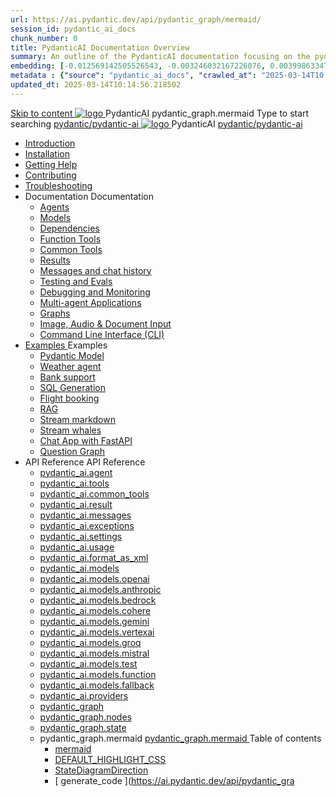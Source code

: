```yaml
---
url: https://ai.pydantic.dev/api/pydantic_graph/mermaid/
session_id: pydantic_ai_docs
chunk_number: 0
title: PydanticAI Documentation Overview
summary: An outline of the PydanticAI documentation focusing on the pydantic_graph.mermaid component, with links to various sections such as introduction, installation, help, contributing, and troubleshooting.
embedding: [-0.012569142505526543, -0.003246032167226076, 0.003998633474111557, -0.001799736637622118, 0.022367024794220924, 0.01440492644906044, -0.03950101137161255, 0.00927739217877388, -0.014418994076550007, 0.04054199159145355, -0.020777419209480286, -0.08125279098749161, -8.270040416391566e-05, -0.03381781652569771, 0.04788512736558914, 0.00247408845461905, -0.024997612461447716, -0.008194209076464176, -0.0054053645581007, 0.06037690117955208, 0.08997452259063721, 0.018160898238420486, 0.026249602437019348, 0.01160553190857172, -0.0020643780007958412, 0.01080369483679533, 0.011626632884144783, 0.04811020568013191, 0.025588439777493477, -0.006924633868038654, 0.020791485905647278, -0.023675285279750824, -0.0018322672694921494, -0.004505056422203779, 0.00441713584586978, 0.01520676352083683, -0.019905244931578636, 0.000910858390852809, -0.02619333378970623, 0.039697952568531036, 0.002423094352707267, -0.056128572672605515, 0.03747531771659851, 0.01716211996972561, -0.056719399988651276, 0.018203100189566612, -0.025700977072119713, 0.03716583549976349, 0.015628783032298088, 0.01745753362774849, -0.08012740314006805, 0.023450208827853203, -0.04059826210141182, 0.027417190372943878, -0.03995116427540779, -0.020777419209480286, -0.03899458795785904, 0.00014067311713006347, -0.01651502400636673, -0.028261229395866394, 0.017204321920871735, 0.02270464040338993, -0.020059986039996147, 0.07191209495067596, -0.06060197576880455, 0.03151077777147293, -0.08097144216299057, 0.021044697612524033, -0.03454931825399399, -0.026080794632434845, 0.049151185899972916, 0.037644125521183014, -0.0111624114215374, -0.07720140367746353, -0.011514094658195972, -0.04960133880376816, 0.029006795957684517, 0.08417879045009613, -0.028190892189741135, -0.05128941684961319, -0.0027536761481314898, 0.02045387029647827, -0.007128610275685787, -0.026137065142393112, -0.029794566333293915, -0.039388470351696014, -0.030244719237089157, -0.023464275524020195, -0.02962575852870941, -0.017640408128499985, -0.023408006876707077, -0.038009874522686005, -0.04977014660835266, -0.012126022018492222, 0.07624483108520508, 0.02873951755464077, 0.0003059640293940902, 0.011303084902465343, -0.028725450858473778, 0.014186883345246315, 0.014953551813960075, -0.05019216611981392, -0.06515979021787643, 0.015600648708641529, 0.05199278146028519, -0.01346241682767868, -0.0002615640696603805, -0.0197927076369524, -0.013771898113191128, 0.014939485117793083, -0.10663022100925446, -0.01426425389945507, -0.014672205783426762, 0.02356274612247944, -0.03660314530134201, -0.009488401934504509, -0.007230598013848066, 0.016261812299489975, 0.016754167154431343, -0.04414322227239609, -0.05570655316114426, 0.0033937389962375164, 0.03367714211344719, 0.01426425389945507, 0.011830609291791916, 0.009516536258161068, -0.01766854338347912, 0.0038157582748681307, -0.0441150888800621, -0.00239320145919919, -0.01069115661084652, 0.011682902462780476, 0.012857522815465927, -0.055481474846601486, 0.01571318693459034, -0.008060569874942303, -0.05325883999466896, -0.017921755090355873, -0.01710585132241249, 0.028626978397369385, 0.05852001532912254, -0.03499947115778923, -0.0018920534057542682, 0.02525082416832447, -0.01899087056517601, -0.004578909836709499, -0.029513219371438026, 0.019103409722447395, -0.04155483841896057, -0.005676160100847483, 0.023534612730145454, 0.013181070797145367, -0.009931521490216255, -0.02401290088891983, -0.015474042855203152, -0.0010330681689083576, 0.0315670482814312, -0.018498513847589493, -0.0070899249985814095, -0.03919152915477753, -0.02343614026904106, 0.046534664928913116, -0.04366493597626686, -0.015291167423129082, -0.027332786470651627, 0.0008479951065964997, -0.05081113055348396, -0.0010207592276856303, -0.05193651467561722, -0.03812241554260254, -0.007469742558896542, -0.026277737691998482, -0.002885557245463133, -0.01019176747649908, 0.00707585783675313, -0.026967035606503487, -0.034971337765455246, -0.040710799396038055, 0.011253849603235722, -0.01637434959411621, -0.0013311193324625492, 0.018385976552963257, -0.0502203032374382, 0.0036047485191375017, -0.014278321526944637, -0.015009821392595768, -0.010782593861222267, 0.034380510449409485, -0.007687785662710667, 0.06307782232761383, -0.0042518447153270245, 0.03682821989059448, 0.04400255158543587, -0.007427540607750416, 0.03041352704167366, -0.03528081625699997, 0.09672683477401733, -0.0017311584670096636, 0.021945005282759666, 0.006474480032920837, -0.009952622465789318, 0.0076174489222466946, 0.03193279728293419, 0.010761492885649204, -0.0006919358856976032, -0.012920825742185116, 0.014573734253644943, -0.02612299658358097, 0.004371417220681906, -0.0076174489222466946, 0.039388470351696014, -0.02568691037595272, 0.018934601917862892, -0.0015772973420098424, -0.01740126498043537, 0.003539687255397439, -0.054384224116802216, 0.028556643053889275, 0.009115617722272873, 0.02889425680041313, -0.030526066198945045, 0.06988640129566193, 0.042455144226551056, -0.006713624577969313, -0.000947785098105669, 0.007990232668817043, 0.05618484318256378, -0.0685359388589859, 0.01825937069952488, 0.037672258913517, 0.014433061704039574, 0.012927859090268612, -0.016922974959015846, -0.03091995045542717, -0.0038192749489098787, -0.056634996086359024, 0.015896061435341835, -0.012463637627661228, 0.012604311108589172, -0.014897283166646957, 0.011317151598632336, 0.006432278081774712, 0.0022964884992688894, 0.023379871621727943, 0.004234260879456997, 0.0054053645581007, -0.024420851841568947, 0.0035889227874577045, -0.017556004226207733, 0.035393357276916504, 0.03651874139904976, 0.012147122994065285, 0.007107509300112724, 0.012182291597127914, -0.021269774064421654, -0.019033072516322136, -0.02664348855614662, 0.007103992160409689, -0.036715682595968246, 0.014601869508624077, -0.015263033099472523, 0.03480252996087074, -0.014869147911667824, -0.00862326193600893, -0.011232748627662659, -0.007033655885607004, -0.03134196996688843, 0.00927035789936781, -0.06606009602546692, -0.038741376250982285, 0.020411668345332146, 0.02473033405840397, 0.04554995521903038, -0.004462854471057653, -0.03775666281580925, 0.010522348806262016, 0.008391151204705238, 0.04166737571358681, 0.03404289484024048, 0.00953763723373413, 0.005275241564959288, -0.004283496178686619, 0.05143009126186371, 0.019919313490390778, 0.0035062774550169706, 0.050248436629772186, -0.0025303575675934553, -0.0054827346466481686, 0.02648874744772911, -0.023590881377458572, 0.04675974324345589, 0.0035730970557779074, 0.03775666281580925, -0.0298226997256279, 0.02458965964615345, -0.03193279728293419, 0.05207718536257744, 0.028922392055392265, 0.01790768653154373, -0.005823866929858923, 0.046450261026620865, 0.0010269137565046549, -0.006752309389412403, -0.005444049369543791, 0.015037955716252327, 0.006059494335204363, -0.01414468139410019, -0.02669975720345974, 0.046393994241952896, -0.028753584250807762, -0.04766005277633667, -0.023590881377458572, -0.005700777750462294, -0.017584139481186867, -0.002760709961876273, -0.020847756415605545, 0.06037690117955208, 0.004751234315335751, 0.026376208290457726, -0.052864957600831985, -0.032270412892103195, -0.0404575876891613, 0.03471812605857849, 0.010198800824582577, -0.06459709256887436, -0.019764572381973267, 0.0026235536206513643, -0.024111371487379074, -0.0064955810084939, -0.01095140166580677, 0.024280179291963577, -0.026981104165315628, 0.004315147642046213, 0.029991507530212402, 0.013096666894853115, -0.03283310309052467, -0.020341333001852036, 0.019173745065927505, -0.022676505148410797, 0.041808050125837326, -0.03460558503866196, -0.06037690117955208, -0.02429424598813057, -0.007434573955833912, -0.022831246256828308, 0.015361503697931767, -0.0008264545467682183, 0.02460372820496559, 0.024575592949986458, -0.009741612710058689, -0.014714407734572887, 0.0045367078855633736, 0.02845817059278488, 0.00509588373824954, -0.04054199159145355, 0.00491300830617547, 0.011654767207801342, -0.01766854338347912, 0.0003749817842617631, 0.03508387506008148, -0.05857628583908081, -0.00422019325196743, -0.05320257321000099, 0.004410102032124996, -0.010937334969639778, -0.0067558265291154385, -0.02423797734081745, -0.012667614035308361, 0.05646618828177452, -0.008855372667312622, -0.0022542865481227636, 0.000628193374723196, 0.006699556950479746, 0.005971573758870363, -0.019848976284265518, -0.03665941208600998, -0.034155432134866714, -0.00945323333144188, 0.003149319440126419, 0.02873951755464077, -0.007948030717670918, -0.032917506992816925, 0.010550483129918575, 0.02423797734081745, 0.017710745334625244, -0.005605823826044798, 0.022170083597302437, 0.007139160763472319, -0.016205543652176857, 0.03581537306308746, 0.042680222541093826, -0.009235190227627754, 0.0027519178111106157, -0.012196359224617481, 0.011922046542167664, 0.02167772687971592, -0.025574373081326485, 0.004114688374102116, 0.06150228530168533, 0.019877111539244652, 0.007877694442868233, -0.020636746659874916, -0.006291605066508055, 0.0005200509331189096, -0.008574026636779308, 0.02926000766456127, 0.06589128822088242, 0.01491134986281395, 0.002032726537436247, -0.024266112595796585, 0.015544379130005836, -0.025729112327098846, 0.005285792052745819, -0.036997027695178986, -0.03499947115778923, -0.06420321017503738, 0.01716211996972561, 0.0039001621771603823, 0.026221469044685364, 0.019975582137703896, -0.01783735118806362, -0.06262767314910889, -0.026868565008044243, -0.0129911620169878, -0.04977014660835266, 0.0631340965628624, 0.06127720698714256, -0.011007671244442463, 0.03944474086165428, -0.060939591377973557, 0.0018691939767450094, 0.015220831148326397, 0.039107125252485275, 0.005064232274889946, 0.03544962406158447, -0.021297909319400787, -0.00924222357571125, 0.033423930406570435, -0.014137648046016693, -0.01747160032391548, 0.0036997029092162848, -0.056944478303194046, -0.026305872946977615, 0.00938993040472269, -0.02190280333161354, -0.02008812129497528, 0.017584139481186867, -0.049798283725976944, -0.03356460481882095, -0.04785699397325516, -0.011014704592525959, 0.005215455777943134, -0.023984765633940697, 0.011971281841397285, -0.006931667681783438, -0.014897283166646957, 0.06757936626672745, 0.018203100189566612, 0.04079520329833031, -0.022592101246118546, 0.048194609582424164, 0.03426796942949295, -0.038882046937942505, 0.03567470237612724, -0.022887514904141426, -0.012322965078055859, 0.02727651596069336, -0.001472671632654965, 0.02028506249189377, 0.0007038051844574511, 0.026221469044685364, -0.03899458795785904, 0.016430620104074478, -0.02188873663544655, 0.004803986754268408, -0.025954188778996468, 0.015248965471982956, 0.013258441351354122, 0.0017100574914366007, 0.010613786056637764, 0.0033743963576853275, -0.026756025850772858, 0.0016001566546037793, 0.0029277591966092587, 0.014018075540661812, 0.09323813766241074, 0.007103992160409689, -0.04554995521903038, -0.001992282923310995, 0.013230306096374989, -0.0024705715477466583, 0.010156598873436451, 0.04113281890749931, -0.01811869628727436, 0.026207400485873222, -0.004051385913044214, -0.04687228053808212, -0.021368246525526047, 0.0022384608164429665, -0.029485084116458893, 0.000648415123578161, -0.04490285739302635, 0.004944659769535065, 0.03494320064783096, 0.024111371487379074, -0.052864957600831985, 0.018006158992648125, 0.001936013693921268, -0.006337323691695929, 0.033283259719610214, -0.04509979858994484, -0.008827238343656063, 0.02204347774386406, 0.028472239151597023, 0.013251407071948051, 0.015347437001764774, 0.0051978714764118195, 0.02422391064465046, -0.001470034010708332, 0.0071602617390453815, 0.006685489788651466, -0.03812241554260254, 0.0031264598947018385, 0.004079520236700773, -0.0012124264612793922, -0.038825780153274536, -0.009509502910077572, -0.070449098944664, -0.02880985289812088, -0.029288142919540405, 0.044199492782354355, -0.0004312510136514902, -1.3559019862441346e-05, 0.003734871279448271, -0.07776409387588501, 0.0018656771862879395, 0.007434573955833912, -0.0001555097260279581, -0.029288142919540405, -0.025644708424806595, -0.0010304305469617248, 0.01109910849481821, -0.02458965964615345, -0.007209497038275003, -0.004455821122974157, 0.013504618778824806, 0.008981978520751, 0.0007213893113657832, 0.008813170716166496, 0.0238018911331892, 0.06003928557038307, -0.006551850121468306, 0.009903387166559696, -0.033142585307359695, -0.009629074484109879, 0.025644708424806595, -0.005320960655808449, -0.017344994470477104, 0.016416551545262337, 0.014672205783426762, 0.01747160032391548, -0.009783814661204815, 0.03843189403414726, 0.021846534684300423, -0.029006795957684517, 0.06600382179021835, 0.02160738967359066, 0.0073079681023955345, -0.041217222809791565, -0.0030121630989015102, 0.004976311232894659, -0.019441023468971252, 0.01065598800778389, -0.02043980360031128, -0.013131835497915745, -0.00920705497264862, -0.007807357702404261, -0.016557225957512856, 0.005327994003891945, 0.00279060285538435, -0.058013591915369034, -0.023323602974414825, 0.012667614035308361, 0.003956431522965431, -0.050529781728982925, 0.03781293332576752, 0.006900016218423843, -0.013596056029200554, 0.0007970011211000383, 0.022001275792717934, -0.008996045216917992, -0.014672205783426762, -0.027051439508795738, 0.008890541270375252, -0.017485668882727623, -0.011619599536061287, 0.03432423993945122, -0.03252362459897995, -0.04706922546029091, 0.010241002775728703, 0.010156598873436451, -0.023604948073625565, -0.028753584250807762, 0.036124855279922485, -0.01367342658340931, 0.028050219640135765, 0.01834377460181713, -0.0012660580687224865, -0.012393301352858543, 0.01550217717885971, -0.04490285739302635, 0.00429404666647315, 0.012062719091773033, -0.022578034549951553, -0.02931627631187439, 0.02008812129497528, -0.05435609072446823, 0.02350647747516632, 0.03755972161889076, -0.037137702107429504, 0.0010928543051704764, 0.024336447939276695, 0.012210425920784473, -0.020045919343829155, -0.017992090433835983, 0.005764080677181482, -0.005539003759622574, -0.03758785501122475, -0.01803429238498211, -0.031229430809617043, -0.04037318378686905, 0.014271287247538567, 0.03581537306308746, 0.024927275255322456, -0.010972502641379833, 0.0022156015038490295, 0.005250623915344477, -0.0012493530521169305, 0.0064498623833060265, -0.025082016363739967, 0.007814391516149044, 0.02669975720345974, -0.03567470237612724, -0.016824504360556602, 0.03041352704167366, -0.040935877710580826, 0.003734871279448271, 0.015755388885736465, 0.00963610876351595, -0.010923267342150211, -0.008714699186384678, 0.006555367261171341, 0.014383825473487377, -0.01095140166580677, 0.019314419478178024, -0.014207984320819378, 0.005240073427557945, -0.016571292653679848, -0.03106062300503254, 0.021551121026277542, -0.05069858953356743, 0.04068266600370407, 0.01284345518797636, -0.03297377750277519, -0.04374933987855911, 0.03308631479740143, 0.03843189403414726, 0.035112008452415466, 0.003942363895475864, 0.0018234752351418138, 0.02678416110575199, 0.036490604281425476, 0.037953607738018036, 0.028781719505786896, -0.007230598013848066, -0.025194555521011353, 0.013553855009377003, -0.04352426156401634, -0.027628200128674507, 0.01651502400636673, -0.019173745065927505, 0.03215787559747696, -0.08192802220582962, 0.03106062300503254, 0.0723622515797615, -0.022606169804930687, 0.004927075933665037, 0.03142637386918068, 0.0037805899046361446, 0.04068266600370407, -0.009157819673418999, -0.0038966452702879906, 0.024026967585086823, -0.02174806408584118, 0.007912863045930862, 0.014137648046016693, -0.0017461050301790237, 0.05334324389696121, -0.012773118913173676, -0.1145641878247261, -0.010177699849009514, -0.006724175065755844, -0.026530949398875237, 0.01659942790865898, 0.003479901235550642, -0.005039614159613848, 0.011619599536061287, 0.02968202717602253, 0.03128569945693016, -0.047688186168670654, -0.005211939103901386, 0.002489914186298847, -0.032495491206645966, 0.02226855419576168, 0.0016836813883855939, 0.010824795812368393, 0.016711965203285217, 0.00938993040472269, -0.007058273535221815, -0.014742542058229446, -0.03454931825399399, 0.0062353359535336494, -0.035224549472332, -3.294278576504439e-05, -0.011070974171161652, -0.0062423693016171455, 0.0031616282649338245, -0.001487618195824325, -0.014095446094870567, -0.020214727148413658, -0.012351099401712418, 0.01827343739569187, 0.004540224559605122, -0.007441607769578695, 0.009593906812369823, -0.004153373651206493, -0.02139637991786003, 0.030104046687483788, -0.03317071869969368, -0.0034992436412721872, -0.02931627631187439, 0.008848339319229126, -0.0029541354160755873, -0.03950101137161255, -0.012456604279577732, -0.02931627631187439, 0.0034535250160843134, 0.027557862922549248, 0.0058379340916872025, 0.006446345243602991, 0.006407660432159901, 0.012006450444459915, -0.006351391319185495, -0.011436724103987217, 0.00836301688104868, -0.0028011533431708813, 0.0009644900565035641, -0.008925708942115307, 0.012097887694835663, 0.029119335114955902, -0.020467938855290413, 0.019820841029286385, -0.031201297417283058, 0.036124855279922485, 0.022521765902638435, -0.027079574763774872, 0.03806614503264427, 9.957019210560247e-05, -0.029963374137878418, -0.011999417096376419, -0.009101550094783306, -0.016430620104074478, 0.0011280225589871407, 0.018611053004860878, 0.01592419669032097, -0.01222449354827404, 0.02444898709654808, -0.024969477206468582, 0.008679531514644623, 0.011478926055133343, -0.016683831810951233, 0.0070934416726231575, 0.008911642245948315, 0.02038353495299816, 0.0035449624992907047, -0.0034763843286782503, 0.01083886343985796, -0.037222106009721756, -0.0307792779058218, -0.022099746391177177, -0.05567841976881027, -0.02000371739268303, 0.011767306365072727, -0.012512873858213425, 0.011028772220015526, -0.02940068021416664, 0.019033072516322136, -0.10134091228246689, 0.0036117821000516415, 0.019370688125491142, -0.013230306096374989, 0.06229005381464958, -0.03193279728293419, 0.01972237043082714, 0.012892690487205982, -0.003773556323722005, -0.03426796942949295, 0.007054756861180067, -0.002533874474465847, -0.006942218169569969, 0.005426465533673763, 0.023773755878210068, -0.03182025998830795, 0.020355399698019028, -0.011556296609342098, 0.04684414714574814, 0.005148636177182198, -0.01637434959411621, -0.009882286190986633, 0.016529090702533722, 0.04996709153056145, -0.009945589117705822, -0.007589314598590136, 0.015009821392595768, 0.03716583549976349, 0.0201443899422884, 0.026798227801918983, -0.015178629197180271, -0.012526940554380417, -0.009495435282588005, 0.039613548666238785, -0.011056906543672085, 0.024645930156111717, 0.00988931953907013, 0.027121776714920998, 0.01066302228718996, -0.0006822646246291697, 0.0028152207378298044, -0.025574373081326485, 0.005352612119168043, 0.02530709281563759, 0.01571318693459034, 0.012126022018492222, -0.02233889140188694, 0.000988228595815599, -0.00986118521541357, -0.00620016735047102, -0.032129738479852676, 0.05128941684961319, 0.0216214582324028, 0.019230015575885773, 0.03587164357304573, 0.021804332733154297, -0.045662492513656616, 0.013476484455168247, -0.005422948393970728, 0.004501539748162031, 8.511822670698166e-05, 0.0144752636551857, 0.004170957952737808, -0.03747531771659851, -0.03646247088909149, -0.025447767227888107, -0.03761599212884903, -0.006031359545886517, 0.005732429213821888, -0.0016115863109007478, 0.0026464129332453012, 0.02094622701406479, -0.00782845914363861, -0.017921755090355873, 0.0038227918557822704, -0.000879646569956094, 0.004213159903883934, -0.00012067115312675014, 0.012737950310111046, -0.04374933987855911, 0.015291167423129082, -0.018582917749881744, -0.03407102823257446, 0.0317358560860157, -0.0067839608527719975, -0.01775294728577137, -0.0008695356664247811, -0.011823575012385845, -0.0007490843418054283, -0.0020802037324756384, -0.005500318948179483, -0.027698535472154617, -0.004723099991679192, -0.002651688177138567, -0.0012880382128059864, -0.004997412208467722, -0.010156598873436451, 0.03727837651968002, 0.02589792013168335, 0.00216460763476789, 0.03862883895635605, 0.025447767227888107, 0.012329998426139355, -0.004972794558852911, -0.012934892438352108, 0.04051385819911957, -0.0238018911331892, -0.03159518167376518, -0.007378304842859507, 0.012780152261257172, -0.01614927314221859, 0.04386187717318535, 0.02473033405840397, -0.024322381243109703, -0.024266112595796585, -0.022240418940782547, 0.05508759245276451, 0.010888098739087582, -0.03857256844639778, 0.004097104538232088, 0.018751725554466248, -0.0350557416677475, -0.015910129994153976, 0.028219027444720268, 0.011000637896358967, -0.023604948073625565, 0.006129831075668335, 0.03252362459897995, -0.00293830968439579, 0.01509422529488802, 0.0023879262153059244, 0.011253849603235722, -0.04256768524646759, 0.05421542003750801, 0.0003468471404630691, -0.012379233725368977, 0.04495912790298462, 0.016135206446051598, -0.006903532892465591, 0.012709815986454487, 0.004600010812282562, 0.0021786747965961695, 0.007476775906980038, -0.010557517409324646, -0.03483066335320473, -0.003952914383262396, -0.0021593323908746243, -0.010895133018493652, 0.010156598873436451, -0.004680898040533066, 0.02945695072412491, 0.003383188508450985, -0.0022138431668281555, 0.0037805899046361446, -0.0034517664462327957, 0.04051385819911957, -0.004005666822195053, -0.03826308622956276, -0.01811869628727436, -0.014158749021589756, -0.023239199072122574, 0.02131197601556778, -0.013096666894853115, -0.051036205142736435, -0.03345206752419472, -0.0032794419676065445, -0.022732775658369064, -0.004047868773341179, -0.03620925918221474, 0.01364529225975275, -0.012027551420032978, 0.021508919075131416, 0.03272056579589844, 0.03927593305706978, 0.02962575852870941, 0.07680752128362656, 0.07213716953992844, -0.00251804874278605, -0.03727837651968002, 0.022592101246118546, -0.029288142919540405, -0.021579256281256676, 0.005883653182536364, 0.03660314530134201, 0.062402594834566116, -0.009586872532963753, 0.02530709281563759, 0.004100621212273836, -0.013919604942202568, 0.02931627631187439, 0.009221122600138187, 0.009910420514643192, -0.020482005551457405, 0.021733995527029037, 0.021129101514816284, -0.013427249155938625, 0.035112008452415466, 0.022718707099556923, 0.0009231673320755363, -0.007511944510042667, 0.02962575852870941, 0.028978660702705383, 0.010550483129918575, -0.019919313490390778, -0.0007416110602207482, 0.0028398383874446154, -0.022170083597302437, -0.017344994470477104, 0.015178629197180271, 0.05188024416565895, -0.00336560420691967, -0.015080157667398453, -0.004990378860384226, 0.005855518393218517, -0.012048652395606041, 0.039388470351696014, 0.007744054775685072, 0.005989158060401678, -0.014130614697933197, -0.010093295946717262, -0.02503981441259384, -0.03637806698679924, -0.01730279251933098, 0.015417773276567459, -0.004937626421451569, 0.008201242424547672, -0.0027941197622567415, 0.008925708942115307, 0.0030596402939409018, 0.008025401271879673, -0.010430911555886269, 0.03303004801273346, -0.042455144226551056, -0.02000371739268303, 0.028430037200450897, -0.005500318948179483, 0.02561657503247261, 0.0036117821000516415, 0.029935238882899284, -0.02029913105070591, 0.007251698989421129, 0.007948030717670918, 0.00463869608938694, -0.025208622217178345, -0.0012045135954394937, 0.009769747965037823, 0.014672205783426762, 0.05289309099316597, -0.002243736060336232, -0.04709735885262489, -0.03269243240356445, 0.049291860312223434, 0.02132604457437992, -0.009847117587924004, 0.007441607769578695, -0.01934255287051201, 0.034886933863162994, -0.0014735509175807238, -0.0014972895151004195, 0.012941926717758179, 0.006590535398572683, 0.0166556965559721, 0.00022947302204556763, -0.03570283576846123, -0.003289992455393076, -0.019511360675096512, 0.008827238343656063, -0.002264837035909295, 0.01993338018655777, 0.01658535934984684, -0.02451932430267334, 0.041808050125837326, 0.0004615836660377681, 0.01331470999866724, -0.023464275524020195, -0.017429398372769356, -0.020833687856793404, -0.017865484580397606, -0.012097887694835663, -0.010993603616952896, -0.006140381563454866, 0.0028591810259968042, 0.01458780188113451, 0.014742542058229446, 0.011127243749797344, -0.01783735118806362, -0.031088758260011673, -0.038516297936439514, -0.010198800824582577, -0.013870368711650372, 0.03654687479138374, -0.009903387166559696, 0.011450791731476784, -0.031398240476846695, -0.006295121740549803, -0.011042839847505093, -0.014257220551371574, -0.0044663711450994015, 0.0085880933329463, -0.03114502690732479, 0.004054902587085962, 0.03708143159747124, -0.0017285208450630307, 0.018962735310196877, 0.0166556965559721, 0.0022138431668281555, 0.013040397316217422, -0.06741055846214294, 0.024322381243109703, 0.04540928080677986, -0.004969277884811163, -0.005391296930611134, -0.011127243749797344, 0.005577689036726952, 0.02058047614991665, 0.02205754444003105, -0.045803166925907135, -0.014018075540661812, -0.037644125521183014, 0.014341624453663826, 0.005968057084828615, 0.02385815978050232, 0.01579759083688259, 0.003977532498538494, 0.0049622440710663795, -0.006980903446674347, 0.01171807013452053, 0.00956577155739069, 0.030582334846258163, -0.0188361294567585, -0.013286575675010681, 0.028247160837054253, -0.015375571325421333, 0.008644362911581993, -0.014376792125403881, -0.006245886441320181, -0.06161482259631157, -0.018315639346837997, 0.008869440294802189, -0.05306189879775047, 0.018864264711737633, -0.008067603223025799, -0.01834377460181713, -0.009439165703952312, 0.003696186002343893, -0.0263340063393116, 0.0052928258664906025, -0.003696186002343893, -0.007652617525309324, 0.0010233968496322632, 0.08884914219379425, 0.0006062132306396961, -0.033930353820323944, 0.03137010335922241, 0.011218681000173092, 0.031904663890600204, -0.0052682082168757915, 0.00818014144897461, 0.0007741417502984405, -0.017710745334625244, -0.0122526278719306, 0.02392849698662758, 0.017851417884230614, -0.02240922674536705, 0.011704003438353539, -0.024392718449234962, 0.008320814929902554, 0.0061438982374966145, 0.03246735408902168, 0.00942509900778532, 0.025644708424806595, 0.035168278962373734, -0.017696678638458252, 0.004272945690900087, 0.01593826338648796, 0.022929716855287552, 0.021368246525526047, -0.006164999213069677, 0.01972237043082714, 0.044283896684646606, 0.012716849334537983, -0.02809242159128189, -0.011324185878038406, 0.008081670850515366, -0.02335173636674881, 0.020678948611021042, 0.006013775710016489, 0.0026481712702661753, 0.010831830091774464, 0.0018885366152971983, 0.033649008721113205, 0.0004681777209043503, -0.008820204064249992, 0.0024248529225587845, 0.017556004226207733, 0.0016660972032696009, 0.023970698937773705, -0.011331219226121902, 5.7697958254721016e-05, -0.00031145906541496515, -0.022212285548448563, 0.02183246798813343, -0.004723099991679192, -0.007420506794005632, -0.005025546997785568, -0.02554623782634735, -0.01323734037578106, 0.05331511050462723, 0.02828936278820038, 0.03429610654711723, -0.03758785501122475, 0.030807411298155785, 0.004909491632133722, 0.010149565525352955, -0.00865139625966549, -0.04974201321601868, 0.009797882288694382, -0.007983199320733547, 0.008074636571109295, 0.027023306116461754, -0.023520544171333313, 0.005588239524513483, 0.02110096625983715, 0.036490604281425476, 0.016711965203285217, 0.028500372543931007, 0.0032389983534812927, 0.007526011671870947, 0.024983545765280724, 0.039894893765449524, -0.017443466931581497, -0.015966398641467094, -0.022901583462953568, 0.01666976325213909, -0.021565187722444534, -0.021860601380467415, 0.018807996064424515, -0.015080157667398453, -0.002669272245839238, 0.00533151114359498, 0.0241535734385252, 0.008391151204705238, -0.028795786201953888, 0.03550589457154274, -0.0021048213820904493, 0.022451428696513176, -0.02038353495299816, 0.03288937360048294, 0.010670055635273457, 0.020059986039996147, 0.0024072686210274696, 0.0010779077420011163, -0.043186645954847336, 0.013736729510128498, -0.010269137099385262, -0.009755680337548256, -0.01531930174678564, -0.012913791462779045, -0.01747160032391548, 0.01564284972846508, 0.013525719754397869, 0.006608119700103998, -0.0031053589191287756, -0.018076494336128235, 0.004607044626027346, -0.0017979781841859221, -0.015178629197180271, -0.01766854338347912, -0.03972608596086502, -0.01616334170103073, 0.010149565525352955, -0.008489622734487057, -0.016135206446051598, -0.03834749013185501, 0.01810462959110737, 0.010304305702447891, 0.002416060771793127, -0.022085679695010185, -0.008974944241344929, 0.006055977661162615, -0.01782328449189663, 0.00877096876502037, 0.0017320377519354224, -0.01255507580935955, -0.023408006876707077, 0.020707082003355026, 0.017865484580397606, -0.002978753298521042, -0.052499204874038696, 0.030441662296652794, 0.0036258494947105646, 0.02931627631187439, 0.020707082003355026, -0.012970061041414738, 0.016430620104074478, 0.012611344456672668, 0.012140089645981789, 0.011352320201694965, -0.03559029847383499, 0.013181070797145367, -0.01287158951163292, 0.0008009575540199876, 0.006815612316131592, 0.024969477206468582, 0.0018815029179677367, -0.06634143739938736, 0.016050802543759346, -0.006625703535974026, -0.021129101514816284, -0.013420214876532555, -0.011858743615448475, 0.0048919073306024075, -0.017935821786522865, -0.028050219640135765, 0.019455092027783394, -0.0005512627540156245, -0.0011069215834140778, 0.012322965078055859, 0.008876473642885685, -0.014573734253644943, -0.003886094782501459, -0.03463372215628624, -0.008257512003183365, 0.018568851053714752, -0.00463869608938694, -0.014074345119297504, -0.013033363968133926, -0.014826945960521698, 0.010817762464284897, -0.002013383898884058, -0.0036610178649425507, -0.012892690487205982, 0.022367024794220924, -0.022493630647659302, 0.002732575172558427, 0.003458800259977579, -0.02626367099583149, -0.0066643888130784035, 0.010170666500926018, -0.04766005277633667, 0.01470034010708332, -0.013230306096374989, -0.005461633671075106, 0.002243736060336232, 0.005440532695502043, 0.027389055117964745, -0.0032600993290543556, 0.009875252842903137, 0.020327264443039894, 0.00974864698946476, -0.004047868773341179, 0.014826945960521698, 0.019230015575885773, 0.021551121026277542, -0.04104841500520706, 0.02401290088891983, -0.0024424369912594557, 0.007413472980260849, -0.013603090308606625, -0.00259190215729177, -0.0015183903742581606, -0.016261812299489975, 0.01520676352083683, 0.018878331407904625, 0.026221469044685364, -0.001934255356900394, 0.0005961023271083832, 0.011063940823078156, 0.02851444110274315, 0.005827383603900671, -0.022648371756076813, -0.013778931461274624, 0.0014990478521212935, -0.006502614822238684, -0.010022959671914577, 0.015741322189569473, 0.030216585844755173, -0.020678948611021042, -0.01062785368412733, 0.03322698920965195, 0.0298226997256279, -0.02889425680041313, -0.036349933594465256, -0.00038355402648448944, 0.012752017937600613, -0.027825141325592995, -0.011450791731476784, 0.005820350255817175, 0.0153896389529109, -0.003812241367995739, 0.01127494964748621, 0.012752017937600613, -0.008236411027610302, -0.004895424470305443, -0.04450897499918938, 0.015347437001764774, 0.004265912342816591, -0.0032600993290543556, -0.014784744009375572, 0.01225966215133667, -0.002027451293542981, 0.010423878207802773, 0.010135497897863388, -0.011042839847505093, -0.014461196027696133, -0.02685449831187725, 0.04113281890749931, 0.009467300958931446, 0.0031211846508085728, -0.010226935148239136, -0.005605823826044798, 0.02007405273616314, 0.004825087729841471, -0.029653891921043396, 0.022873448207974434, 0.02219821698963642, -0.02619333378970623, 0.0034183566458523273, -0.03964168205857277, -0.03246735408902168, 0.013989941217005253, 0.02771260403096676, -0.003481659572571516, 0.009516536258161068, 0.013448350131511688, -0.014102479442954063, 0.01276608556509018, 0.014341624453663826, -0.015699120238423347, -0.02357681468129158, 0.02626367099583149, -0.0015825725859031081, -0.0005719241453334689, -0.0004624628636520356, 0.004297563806176186, 0.01054344978183508, -0.0012300105299800634, -0.0232814010232687, 0.004607044626027346, 0.010430911555886269, 0.03325512260198593, 0.00844038650393486, 0.018231235444545746, 0.0009987790836021304, 0.02480066940188408, 0.019553562626242638, 0.008721733465790749, -0.015052023343741894, -0.011106142774224281, 0.009973723441362381, -0.010339474305510521, -0.03229854628443718, 0.03781293332576752, 0.011879844591021538, -0.010079228319227695, 0.02096029371023178, 0.008897574618458748, 0.011725104413926601, -0.02503981441259384, 0.011007671244442463, 0.01048014685511589, 0.00865139625966549, 0.01218932494521141, -0.02926000766456127, 0.03843189403414726, 0.025785380974411964, 0.0013618916273117065, 0.02167772687971592, -0.0018867781618610024, 0.022310756146907806, 0.01724652387201786, -0.008876473642885685, 0.021424515172839165, 0.012238561175763607, 0.018793927505612373, 0.00463869608938694, -0.04687228053808212, -0.006372492294758558, 0.010937334969639778, 0.022507699206471443, 0.015333369374275208, 0.01745753362774849, 0.029147468507289886, -0.018709523603320122, 0.030469795688986778, -0.017654476687312126, -0.007300934754312038, 0.006530749145895243, 0.039838626980781555, 0.0010488939005881548, -0.03215787559747696, 0.027979882434010506, -0.012280763126909733, -0.017415331676602364, -0.018667321652173996, -0.01393367163836956, 0.01378596480935812, -0.0026815813034772873, -0.011950180865824223, -0.0046527632512152195, 0.008067603223025799, 0.005085333250463009, 0.023323602974414825, -0.02582758292555809, 0.018568851053714752, 0.028767650946974754, -0.011612565256655216, 0.013715628534555435, -0.03620925918221474, 0.014981687068939209, -0.008686564862728119, -0.012147122994065285, -0.010979536920785904, 0.026432478800415993, -0.017654476687312126, 0.034239836037158966, 0.01686670631170273, -0.03229854628443718, 0.0012897966662421823, 0.007715920452028513, 0.016247745603322983, -0.0038579602260142565, 0.0201443899422884, -0.014812879264354706, -0.010796661488711834, -0.01977863907814026, -0.017879553139209747, -0.0009345969883725047, 0.012533974833786488, -0.044340167194604874, 0.0070406892336905, -0.019483225420117378, 0.00927035789936781, 0.002936551347374916, -0.010226935148239136, -0.0006488547660410404, -0.0046281456016004086, 0.0013970598811283708, -0.034886933863162994]
metadata : {"source": "pydantic_ai_docs", "crawled_at": "2025-03-14T10:14:56.218502", "url_path": "/api/pydantic_graph/mermaid/", "chunk_size": 5000}
updated_dt: 2025-03-14T10:14:56.218502
---
```

[ Skip to content ](https://ai.pydantic.dev/api/pydantic_graph/mermaid/#pydantic_graphmermaid)
[ ![logo](https://ai.pydantic.dev/img/logo-white.svg) ](https://ai.pydantic.dev/ "PydanticAI")
PydanticAI 
pydantic_graph.mermaid 
Type to start searching
[ pydantic/pydantic-ai  ](https://github.com/pydantic/pydantic-ai "Go to repository")
[ ![logo](https://ai.pydantic.dev/img/logo-white.svg) ](https://ai.pydantic.dev/ "PydanticAI") PydanticAI 
[ pydantic/pydantic-ai  ](https://github.com/pydantic/pydantic-ai "Go to repository")
  * [ Introduction  ](https://ai.pydantic.dev/)
  * [ Installation  ](https://ai.pydantic.dev/install/)
  * [ Getting Help  ](https://ai.pydantic.dev/help/)
  * [ Contributing  ](https://ai.pydantic.dev/contributing/)
  * [ Troubleshooting  ](https://ai.pydantic.dev/troubleshooting/)
  * Documentation  Documentation 
    * [ Agents  ](https://ai.pydantic.dev/agents/)
    * [ Models  ](https://ai.pydantic.dev/models/)
    * [ Dependencies  ](https://ai.pydantic.dev/dependencies/)
    * [ Function Tools  ](https://ai.pydantic.dev/tools/)
    * [ Common Tools  ](https://ai.pydantic.dev/common_tools/)
    * [ Results  ](https://ai.pydantic.dev/results/)
    * [ Messages and chat history  ](https://ai.pydantic.dev/message-history/)
    * [ Testing and Evals  ](https://ai.pydantic.dev/testing-evals/)
    * [ Debugging and Monitoring  ](https://ai.pydantic.dev/logfire/)
    * [ Multi-agent Applications  ](https://ai.pydantic.dev/multi-agent-applications/)
    * [ Graphs  ](https://ai.pydantic.dev/graph/)
    * [ Image, Audio & Document Input  ](https://ai.pydantic.dev/input/)
    * [ Command Line Interface (CLI)  ](https://ai.pydantic.dev/cli/)
  * [ Examples  ](https://ai.pydantic.dev/examples/)
Examples 
    * [ Pydantic Model  ](https://ai.pydantic.dev/examples/pydantic-model/)
    * [ Weather agent  ](https://ai.pydantic.dev/examples/weather-agent/)
    * [ Bank support  ](https://ai.pydantic.dev/examples/bank-support/)
    * [ SQL Generation  ](https://ai.pydantic.dev/examples/sql-gen/)
    * [ Flight booking  ](https://ai.pydantic.dev/examples/flight-booking/)
    * [ RAG  ](https://ai.pydantic.dev/examples/rag/)
    * [ Stream markdown  ](https://ai.pydantic.dev/examples/stream-markdown/)
    * [ Stream whales  ](https://ai.pydantic.dev/examples/stream-whales/)
    * [ Chat App with FastAPI  ](https://ai.pydantic.dev/examples/chat-app/)
    * [ Question Graph  ](https://ai.pydantic.dev/examples/question-graph/)
  * API Reference  API Reference 
    * [ pydantic_ai.agent  ](https://ai.pydantic.dev/api/agent/)
    * [ pydantic_ai.tools  ](https://ai.pydantic.dev/api/tools/)
    * [ pydantic_ai.common_tools  ](https://ai.pydantic.dev/api/common_tools/)
    * [ pydantic_ai.result  ](https://ai.pydantic.dev/api/result/)
    * [ pydantic_ai.messages  ](https://ai.pydantic.dev/api/messages/)
    * [ pydantic_ai.exceptions  ](https://ai.pydantic.dev/api/exceptions/)
    * [ pydantic_ai.settings  ](https://ai.pydantic.dev/api/settings/)
    * [ pydantic_ai.usage  ](https://ai.pydantic.dev/api/usage/)
    * [ pydantic_ai.format_as_xml  ](https://ai.pydantic.dev/api/format_as_xml/)
    * [ pydantic_ai.models  ](https://ai.pydantic.dev/api/models/base/)
    * [ pydantic_ai.models.openai  ](https://ai.pydantic.dev/api/models/openai/)
    * [ pydantic_ai.models.anthropic  ](https://ai.pydantic.dev/api/models/anthropic/)
    * [ pydantic_ai.models.bedrock  ](https://ai.pydantic.dev/api/models/bedrock/)
    * [ pydantic_ai.models.cohere  ](https://ai.pydantic.dev/api/models/cohere/)
    * [ pydantic_ai.models.gemini  ](https://ai.pydantic.dev/api/models/gemini/)
    * [ pydantic_ai.models.vertexai  ](https://ai.pydantic.dev/api/models/vertexai/)
    * [ pydantic_ai.models.groq  ](https://ai.pydantic.dev/api/models/groq/)
    * [ pydantic_ai.models.mistral  ](https://ai.pydantic.dev/api/models/mistral/)
    * [ pydantic_ai.models.test  ](https://ai.pydantic.dev/api/models/test/)
    * [ pydantic_ai.models.function  ](https://ai.pydantic.dev/api/models/function/)
    * [ pydantic_ai.models.fallback  ](https://ai.pydantic.dev/api/models/fallback/)
    * [ pydantic_ai.providers  ](https://ai.pydantic.dev/api/providers/)
    * [ pydantic_graph  ](https://ai.pydantic.dev/api/pydantic_graph/graph/)
    * [ pydantic_graph.nodes  ](https://ai.pydantic.dev/api/pydantic_graph/nodes/)
    * [ pydantic_graph.state  ](https://ai.pydantic.dev/api/pydantic_graph/state/)
    * pydantic_graph.mermaid  [ pydantic_graph.mermaid  ](https://ai.pydantic.dev/api/pydantic_graph/mermaid/) Table of contents 
      * [ mermaid  ](https://ai.pydantic.dev/api/pydantic_graph/mermaid/#pydantic_graph.mermaid)
      * [ DEFAULT_HIGHLIGHT_CSS  ](https://ai.pydantic.dev/api/pydantic_graph/mermaid/#pydantic_graph.mermaid.DEFAULT_HIGHLIGHT_CSS)
      * [ StateDiagramDirection  ](https://ai.pydantic.dev/api/pydantic_graph/mermaid/#pydantic_graph.mermaid.StateDiagramDirection)
      * [ generate_code  ](https://ai.pydantic.dev/api/pydantic_gra